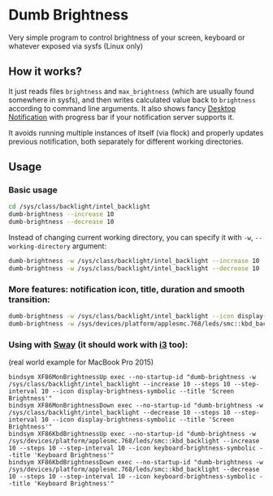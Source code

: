 # Dumb Brightness

Very simple program to control brightness of your screen, keyboard or whatever exposed via sysfs (Linux only)
## How it works?

It just reads files `brightness` and `max_brightness` (which are usually found somewhere in sysfs), and then writes calculated value back to `brightness` according to command line arguments. It also shows fancy [Desktop Notification](https://developer.gnome.org/notification-spec/) with progress bar if your notification server supports it.

It avoids running multiple instances of itself (via flock) and properly updates previous notification, both separately for different working directories.

## Usage
### Basic usage
```sh
cd /sys/class/backlight/intel_backlight
dumb-brightness --increase 10
dumb-brightness --decrease 10
```

Instead of changing current working directory, you can specify it with `-w`, `--working-directory` argument:
```sh
dumb-brightness -w /sys/class/backlight/intel_backlight --increase 10
dumb-brightness -w /sys/class/backlight/intel_backlight --decrease 10
```

### More features: notification icon, title, duration and smooth transition:
```sh
dumb-brightness -w /sys/class/backlight/intel_backlight --icon display-brightness-symbolic --decrease 10 --steps 10 --step-interval 10 --title 'Screen Brightness --duration 1.5'
dumb-brightness -w /sys/devices/platform/applesmc.768/leds/smc::kbd_backlight --icon keyboard-brightness-symbolic --increase 10 --steps 10 --step-interval 10 --title 'Keyboard Brightness'
```

### Using with [Sway](https://swaywm.org/) (it should work with [i3](https://i3wm.org/) too):
(real world example for MacBook Pro 2015)
```
bindsym XF86MonBrightnessUp exec --no-startup-id "dumb-brightness -w /sys/class/backlight/intel_backlight --increase 10 --steps 10 --step-interval 10 --icon display-brightness-symbolic --title 'Screen Brightness'"
bindsym XF86MonBrightnessDown exec --no-startup-id "dumb-brightness -w /sys/class/backlight/intel_backlight --decrease 10 --steps 10 --step-interval 10 --icon display-brightness-symbolic --title 'Screen Brightness'"
bindsym XF86KbdBrightnessUp exec --no-startup-id "dumb-brightness -w /sys/devices/platform/applesmc.768/leds/smc::kbd_backlight --increase 10 --steps 10 --step-interval 10 --icon keyboard-brightness-symbolic --title 'Keyboard Brightness'"
bindsym XF86KbdBrightnessDown exec --no-startup-id "dumb-brightness -w /sys/devices/platform/applesmc.768/leds/smc::kbd_backlight --decrease 10 --steps 10 --step-interval 10 --icon keyboard-brightness-symbolic --title 'Keyboard Brightness'"
```

